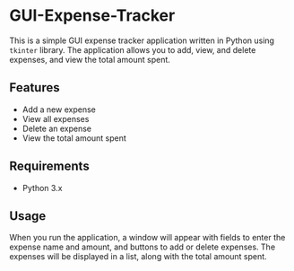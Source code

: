 # GUI-Expense-Tracker
This is a simple GUI expense tracker application written in Python using `tkinter` library. The application allows you to add, view, and delete expenses, and view the total amount spent.

## Features

- Add a new expense
- View all expenses
- Delete an expense
- View the total amount spent

## Requirements

- Python 3.x

## Usage

When you run the application, a window will appear with fields to enter the expense name and amount, and buttons to add or delete expenses. The expenses will be displayed in a list, along with the total amount spent.

